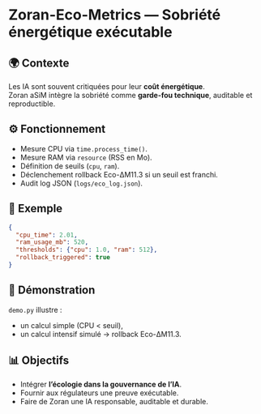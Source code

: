 # Zoran-Eco-Metrics — Sobriété énergétique exécutable

## 🌍 Contexte
Les IA sont souvent critiquées pour leur **coût énergétique**.  
Zoran aSiM intègre la sobriété comme **garde-fou technique**, auditable et reproductible.  

## ⚙️ Fonctionnement
- Mesure CPU via `time.process_time()`.  
- Mesure RAM via `resource` (RSS en Mo).  
- Définition de seuils (`cpu`, `ram`).  
- Déclenchement rollback Eco-ΔM11.3 si un seuil est franchi.  
- Audit log JSON (`logs/eco_log.json`).  

## 📜 Exemple
```json
{
  "cpu_time": 2.01,
  "ram_usage_mb": 520,
  "thresholds": {"cpu": 1.0, "ram": 512},
  "rollback_triggered": true
}
```

## 🧪 Démonstration
`demo.py` illustre :  
- un calcul simple (CPU < seuil),  
- un calcul intensif simulé → rollback Eco-ΔM11.3.  

## 📊 Objectifs
- Intégrer **l’écologie dans la gouvernance de l’IA**.  
- Fournir aux régulateurs une preuve exécutable.  
- Faire de Zoran une IA responsable, auditable et durable.

